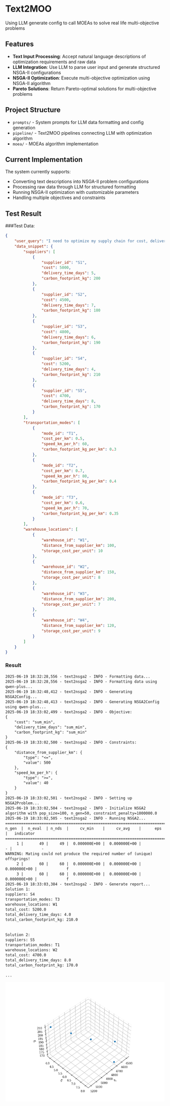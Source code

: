 # Text2MOO
Using LLM generate config to call MOEAs to solve real life multi-objective problems

## Features

- **Text Input Processing**: Accept natural language descriptions of optimization requirements and raw data
- **LLM Integration**: Use LLM to parse user input and generate structured NSGA-II configurations
- **NSGA-II Optimization**: Execute multi-objective optimization using NSGA-II algorithm
- **Pareto Solutions**: Return Pareto-optimal solutions for multi-objective problems

## Project Structure

- `prompts/` - System prompts for LLM data formatting and config generation
- `pipeline/` - Text2MOO pipelines connecting LLM with optimization algorithm
- `moea/` - MOEAs algorithm implementation

## Current Implementation

The system currently supports:
- Converting text descriptions into NSGA-II problem configurations
- Processing raw data through LLM for structured formatting
- Running NSGA-II optimization with customizable parameters
- Handling multiple objectives and constraints

## Test Result
###Test Data:
```json
{
    "user_query": "I need to optimize my supply chain for cost, delivery time, and carbon footprint. I have 5 potential suppliers, 3 transportation modes, and 4 warehouse locations. The goal is to minimize cost and delivery time while also reducing the carbon footprint as much as possible.",
    "data_snippet": {
        "suppliers": [
            {
                "supplier_id": "S1",
                "cost": 5000,
                "delivery_time_days": 5,
                "carbon_footprint_kg": 200
            },
            {
                "supplier_id": "S2",
                "cost": 4500,
                "delivery_time_days": 7,
                "carbon_footprint_kg": 180
            },
            {
                "supplier_id": "S3",
                "cost": 4800,
                "delivery_time_days": 6,
                "carbon_footprint_kg": 190
            },
            {
                "supplier_id": "S4",
                "cost": 5200,
                "delivery_time_days": 4,
                "carbon_footprint_kg": 210
            },
            {
                "supplier_id": "S5",
                "cost": 4700,
                "delivery_time_days": 8,
                "carbon_footprint_kg": 170
            }
        ],
        "transportation_modes": [
            {
                "mode_id": "T1",
                "cost_per_km": 0.5,
                "speed_km_per_h": 60,
                "carbon_footprint_kg_per_km": 0.3
            },
            {
                "mode_id": "T2",
                "cost_per_km": 0.7,
                "speed_km_per_h": 80,
                "carbon_footprint_kg_per_km": 0.4
            },
            {
                "mode_id": "T3",
                "cost_per_km": 0.6,
                "speed_km_per_h": 70,
                "carbon_footprint_kg_per_km": 0.35
            }
        ],
        "warehouse_locations": [
            {
                "warehouse_id": "W1",
                "distance_from_supplier_km": 100,
                "storage_cost_per_unit": 10
            },
            {
                "warehouse_id": "W2",
                "distance_from_supplier_km": 150,
                "storage_cost_per_unit": 8
            },
            {
                "warehouse_id": "W3",
                "distance_from_supplier_km": 200,
                "storage_cost_per_unit": 7
            },
            {
                "warehouse_id": "W4",
                "distance_from_supplier_km": 120,
                "storage_cost_per_unit": 9
            }
        ]
    }
}
```
### Result
```terminal
2025-06-19 18:32:28,556 - text2nsga2 - INFO - Formatting data...
2025-06-19 18:32:28,556 - text2nsga2 - INFO - Formatting data using qwen-plus...
2025-06-19 18:32:48,412 - text2nsga2 - INFO - Generating NSGA2Config...
2025-06-19 18:32:48,413 - text2nsga2 - INFO - Generating NSGA2Config using qwen-plus...
2025-06-19 18:33:02,499 - text2nsga2 - INFO - Objective:
{
    "cost": "sum_min",
    "delivery_time_days": "sum_min",
    "carbon_footprint_kg": "sum_min"
}
2025-06-19 18:33:02,500 - text2nsga2 - INFO - Constraints:
{
    "distance_from_supplier_km": {
        "type": "<=",
        "value": 500
    },
    "speed_km_per_h": {
        "type": ">=",
        "value": 40
    }
}
2025-06-19 18:33:02,501 - text2nsga2 - INFO - Setting up NSGA2Problem...
2025-06-19 18:33:02,504 - text2nsga2 - INFO - Initialize NSGA2 algorithm with pop_size=100, n_gen=50, constraint_penalty=1000000.0        
2025-06-19 18:33:02,505 - text2nsga2 - INFO - Running NSGA2...
==========================================================================================
n_gen  |  n_eval  | n_nds  |     cv_min    |     cv_avg    |      eps      |   indicator
==========================================================================================
     1 |       49 |     49 |  0.000000E+00 |  0.000000E+00 |             - |             -
WARNING: Mating could not produce the required number of (unique) offsprings!
     2 |       60 |     60 |  0.000000E+00 |  0.000000E+00 |  0.000000E+00 |             f
     3 |       60 |     60 |  0.000000E+00 |  0.000000E+00 |  0.000000E+00 |             f
2025-06-19 18:33:03,384 - text2nsga2 - INFO - Generate report...
Solution 1:
suppliers: S4
transportation_modes: T3
warehouse_locations: W1
total_cost: 5200.0
total_delivery_time_days: 4.0
total_carbon_footprint_kg: 210.0


Solution 2:
suppliers: S5
transportation_modes: T1
warehouse_locations: W2
total_cost: 4700.0
total_delivery_time_days: 8.0
total_carbon_footprint_kg: 170.0

...
```
![NSGA2 Optimization Results](assets/img/opt_scatter.png)
